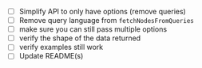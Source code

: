- [ ] Simplify API to only have options (remove queries)
- [ ] Remove query language from `fetchNodesFromQueries`
- [ ] make sure you can still pass multiple options
- [ ] verify the shape of the data returned
- [ ] verify examples still work
- [ ] Update README(s)